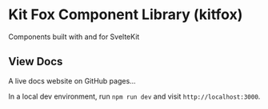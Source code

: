 # Kit Fox Component Library (kitfox)

Components built with and for SvelteKit

## View Docs
A live docs website on GitHub pages...

In a local dev environment, run `npm run dev` and visit `http://localhost:3000`.
